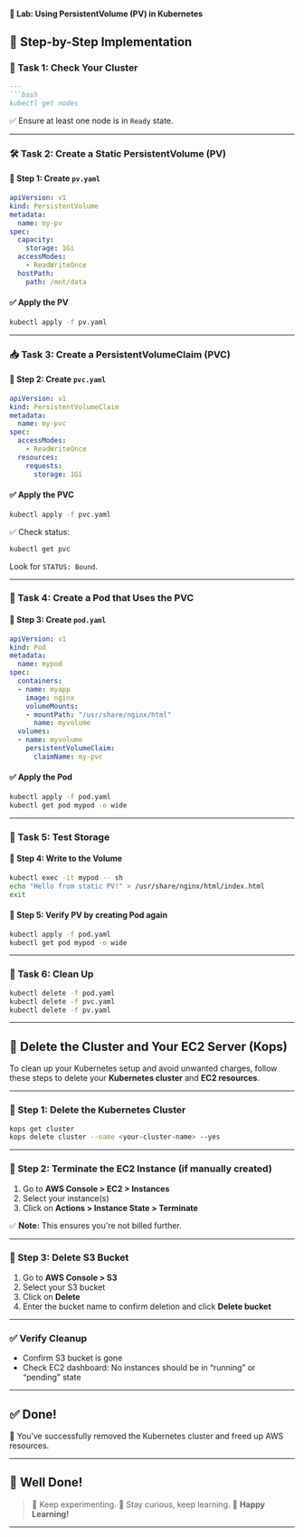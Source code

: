 #### 🧪 Lab: Using PersistentVolume (PV) in Kubernetes
## 🧩 Step-by-Step Implementation

### 🧰 Task 1: Check Your Cluster
````md
---
```bash
kubectl get nodes
````

✅ Ensure at least one node is in `Ready` state.

---

### 🛠️ Task 2: Create a Static PersistentVolume (PV)

#### 📝 Step 1: Create `pv.yaml`

```yaml
apiVersion: v1
kind: PersistentVolume
metadata:
  name: my-pv
spec:
  capacity:
    storage: 1Gi
  accessModes:
    - ReadWriteOnce
  hostPath:
    path: /mnt/data
```

#### ✅ Apply the PV

```bash
kubectl apply -f pv.yaml
```

---

### 📥 Task 3: Create a PersistentVolumeClaim (PVC)

#### 📝 Step 2: Create `pvc.yaml`

```yaml
apiVersion: v1
kind: PersistentVolumeClaim
metadata:
  name: my-pvc
spec:
  accessModes:
    - ReadWriteOnce
  resources:
    requests:
      storage: 1Gi
```

#### ✅ Apply the PVC

```bash
kubectl apply -f pvc.yaml
```

✅ Check status:

```bash
kubectl get pvc
```

Look for `STATUS: Bound`.

---

### 🚀 Task 4: Create a Pod that Uses the PVC

#### 📝 Step 3: Create `pod.yaml`

```yaml
apiVersion: v1
kind: Pod
metadata:
  name: mypod
spec:
  containers:
  - name: myapp
    image: nginx
    volumeMounts:
    - mountPath: "/usr/share/nginx/html"
      name: myvolume
  volumes:
  - name: myvolume
    persistentVolumeClaim:
      claimName: my-pvc
```

#### ✅ Apply the Pod

```bash
kubectl apply -f pod.yaml
kubectl get pod mypod -o wide
```

---

### 🧪 Task 5: Test Storage

#### 🧾 Step 4: Write to the Volume

```bash
kubectl exec -it mypod -- sh
echo "Hello from static PV!" > /usr/share/nginx/html/index.html
exit
```

#### 🔁 Step 5: Verify PV by creating Pod again

```bash
kubectl apply -f pod.yaml
kubectl get pod mypod -o wide
```

---

### 🧹 Task 6: Clean Up

```bash
kubectl delete -f pod.yaml
kubectl delete -f pvc.yaml
kubectl delete -f pv.yaml
```

---

## 🚮 Delete the Cluster and Your EC2 Server (Kops)

To clean up your Kubernetes setup and avoid unwanted charges, follow these steps to delete your **Kubernetes cluster** and **EC2 resources**.

---

### 🔴 Step 1: Delete the Kubernetes Cluster

```bash
kops get cluster
kops delete cluster --name <your-cluster-name> --yes
```

---

### 🔴 Step 2: Terminate the EC2 Instance (if manually created)

1. Go to **AWS Console > EC2 > Instances**
2. Select your instance(s)
3. Click on **Actions > Instance State > Terminate**

✅ **Note:** This ensures you're not billed further.

---

### 🔴 Step 3: Delete S3 Bucket

1. Go to **AWS Console > S3**
2. Select your S3 bucket
3. Click on **Delete**
4. Enter the bucket name to confirm deletion and click **Delete bucket**

---

### ✅ Verify Cleanup

* Confirm S3 bucket is gone
* Check EC2 dashboard: No instances should be in “running” or “pending” state

---

## ✅ Done!

🎉 You’ve successfully removed the Kubernetes cluster and freed up AWS resources.

---

## 🎊 Well Done!

> 🧠 Keep experimenting.
> 🚀 Stay curious, keep learning.
> 📘 **Happy Learning!**

---

```
```
